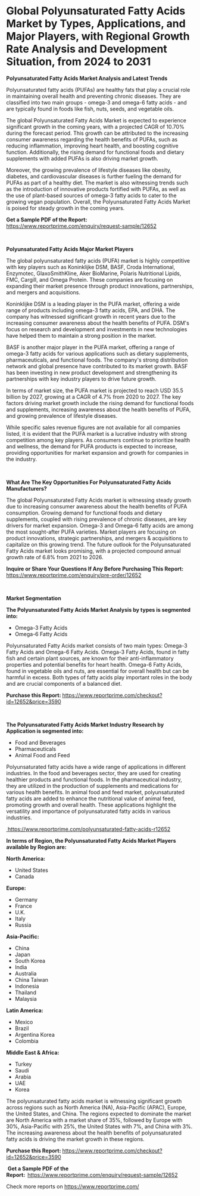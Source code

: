 <p><h1>Global Polyunsaturated Fatty Acids Market by Types, Applications, and Major Players, with Regional Growth Rate Analysis and Development Situation, from 2024 to 2031</h1></p><p><strong>Polyunsaturated Fatty Acids Market Analysis and Latest Trends</strong></p>
<p><p>Polyunsaturated fatty acids (PUFAs) are healthy fats that play a crucial role in maintaining overall health and preventing chronic diseases. They are classified into two main groups - omega-3 and omega-6 fatty acids - and are typically found in foods like fish, nuts, seeds, and vegetable oils.</p><p>The global Polyunsaturated Fatty Acids Market is expected to experience significant growth in the coming years, with a projected CAGR of 10.70% during the forecast period. This growth can be attributed to the increasing consumer awareness regarding the health benefits of PUFAs, such as reducing inflammation, improving heart health, and boosting cognitive function. Additionally, the rising demand for functional foods and dietary supplements with added PUFAs is also driving market growth.</p><p>Moreover, the growing prevalence of lifestyle diseases like obesity, diabetes, and cardiovascular diseases is further fueling the demand for PUFAs as part of a healthy diet. The market is also witnessing trends such as the introduction of innovative products fortified with PUFAs, as well as the use of plant-based sources of omega-3 fatty acids to cater to the growing vegan population. Overall, the Polyunsaturated Fatty Acids Market is poised for steady growth in the coming years.</p></p>
<p><strong>Get a Sample PDF of the Report:&nbsp;</strong> <a href="https://www.reportprime.com/enquiry/request-sample/12652">https://www.reportprime.com/enquiry/request-sample/12652</a></p>
<p>&nbsp;</p>
<p><strong>Polyunsaturated Fatty Acids Major Market Players</strong></p>
<p><p>The global polyunsaturated fatty acids (PUFA) market is highly competitive with key players such as Koninklijke DSM, BASF, Croda International, Enzymotec, GlaxoSmithKline, Aker BioMarine, Polaris Nutritional Lipids, FMC, Cargill, and Omega Protein. These companies are focusing on expanding their market presence through product innovations, partnerships, and mergers and acquisitions.</p><p>Koninklijke DSM is a leading player in the PUFA market, offering a wide range of products including omega-3 fatty acids, EPA, and DHA. The company has witnessed significant growth in recent years due to the increasing consumer awareness about the health benefits of PUFA. DSM's focus on research and development and investments in new technologies have helped them to maintain a strong position in the market.</p><p>BASF is another major player in the PUFA market, offering a range of omega-3 fatty acids for various applications such as dietary supplements, pharmaceuticals, and functional foods. The company's strong distribution network and global presence have contributed to its market growth. BASF has been investing in new product development and strengthening its partnerships with key industry players to drive future growth.</p><p>In terms of market size, the PUFA market is projected to reach USD 35.5 billion by 2027, growing at a CAGR of 4.7% from 2020 to 2027. The key factors driving market growth include the rising demand for functional foods and supplements, increasing awareness about the health benefits of PUFA, and growing prevalence of lifestyle diseases.</p><p>While specific sales revenue figures are not available for all companies listed, it is evident that the PUFA market is a lucrative industry with strong competition among key players. As consumers continue to prioritize health and wellness, the demand for PUFA products is expected to increase, providing opportunities for market expansion and growth for companies in the industry.</p></p>
<p>&nbsp;</p>
<p><strong>What Are The Key Opportunities For Polyunsaturated Fatty Acids Manufacturers?</strong></p>
<p><p>The global Polyunsaturated Fatty Acids market is witnessing steady growth due to increasing consumer awareness about the health benefits of PUFA consumption. Growing demand for functional foods and dietary supplements, coupled with rising prevalence of chronic diseases, are key drivers for market expansion. Omega-3 and Omega-6 fatty acids are among the most sought-after PUFA varieties. Market players are focusing on product innovations, strategic partnerships, and mergers & acquisitions to capitalize on this growing trend. The future outlook for the Polyunsaturated Fatty Acids market looks promising, with a projected compound annual growth rate of 6.8% from 2021 to 2026.</p></p>
<p><strong>Inquire or Share Your Questions If Any Before Purchasing This Report:</strong> <a href="https://www.reportprime.com/enquiry/pre-order/12652">https://www.reportprime.com/enquiry/pre-order/12652</a></p>
<p>&nbsp;</p>
<p><strong>Market Segmentation</strong></p>
<p><strong>The Polyunsaturated Fatty Acids Market Analysis by types is segmented into:</strong></p>
<p><ul><li>Omega-3 Fatty Acids</li><li>Omega-6 Fatty Acids</li></ul></p>
<p><p>Polyunsaturated Fatty Acids market consists of two main types: Omega-3 Fatty Acids and Omega-6 Fatty Acids. Omega-3 Fatty Acids, found in fatty fish and certain plant sources, are known for their anti-inflammatory properties and potential benefits for heart health. Omega-6 Fatty Acids, found in vegetable oils and nuts, are essential for overall health but can be harmful in excess. Both types of fatty acids play important roles in the body and are crucial components of a balanced diet.</p></p>
<p><strong>Purchase this Report:&nbsp;</strong><a href="https://www.reportprime.com/checkout?id=12652&price=3590">https://www.reportprime.com/checkout?id=12652&price=3590</a></p>
<p>&nbsp;</p>
<p><strong>The Polyunsaturated Fatty Acids Market Industry Research by Application is segmented into:</strong></p>
<p><ul><li>Food and Beverages</li><li>Pharmaceuticals</li><li>Animal Food and Feed</li></ul></p>
<p><p>Polyunsaturated fatty acids have a wide range of applications in different industries. In the food and beverages sector, they are used for creating healthier products and functional foods. In the pharmaceutical industry, they are utilized in the production of supplements and medications for various health benefits. In animal food and feed market, polyunsaturated fatty acids are added to enhance the nutritional value of animal feed, promoting growth and overall health. These applications highlight the versatility and importance of polyunsaturated fatty acids in various industries.</p></p>
<p><a href="https://www.reportprime.com/polyunsaturated-fatty-acids-r12652">&nbsp;https://www.reportprime.com/polyunsaturated-fatty-acids-r12652</a></p>
<p><strong>In terms of Region, the Polyunsaturated Fatty Acids Market Players available by Region are:</strong></p>
<p>
    <p> <strong> North America: </strong>
        <ul>
            <li>United States</li>
            <li>Canada</li>
        </ul>
        </p> 
    <p> <strong> Europe: </strong>
        <ul>
            <li>Germany</li>
            <li>France</li>
            <li>U.K.</li>
            <li>Italy</li>
            <li>Russia</li>
        </ul>
        </p> 
    <p> <strong> Asia-Pacific: </strong>
        <ul>
            <li>China</li>
            <li>Japan</li>
            <li>South Korea</li>
            <li>India</li>
            <li>Australia</li>
            <li>China Taiwan</li>
            <li>Indonesia</li>
            <li>Thailand</li>
            <li>Malaysia</li>
        </ul>
        </p> 
    <p> <strong> Latin America: </strong>
        <ul>
            <li>Mexico</li>
            <li>Brazil</li>
            <li>Argentina Korea</li>
            <li>Colombia</li>
        </ul>
        </p> 
    <p> <strong> Middle East & Africa: </strong>
        <ul>
            <li>Turkey</li>
            <li>Saudi</li>
            <li>Arabia</li>
            <li>UAE</li>
            <li>Korea</li>
        </ul>
    </p>
    </p>
<p><p>The polyunsaturated fatty acids market is witnessing significant growth across regions such as North America (NA), Asia-Pacific (APAC), Europe, the United States, and China. The regions expected to dominate the market are North America with a market share of 35%, followed by Europe with 30%, Asia-Pacific with 25%, the United States with 7%, and China with 3%. The increasing awareness about the health benefits of polyunsaturated fatty acids is driving the market growth in these regions.</p></p>
<p><strong>Purchase this Report: </strong><a href="https://www.reportprime.com/checkout?id=12652&price=3590">https://www.reportprime.com/checkout?id=12652&price=3590</a></p>
<p>&nbsp;<strong>Get a Sample PDF of the Report:&nbsp;&nbsp;</strong><a href="https://www.reportprime.com/enquiry/request-sample/12652">https://www.reportprime.com/enquiry/request-sample/12652</a></p>
<p><strong></strong></p>
<p>Check more reports on <a href="https://www.reportprime.com/">https://www.reportprime.com/</a></p>
